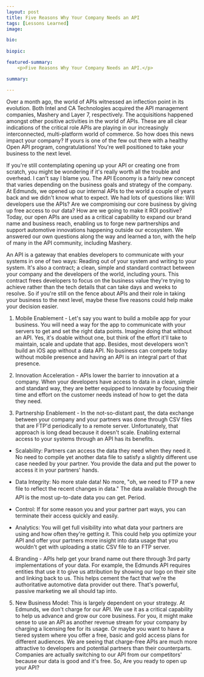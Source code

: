 ```yaml
---
layout: post
title: Five Reasons Why Your Company Needs an API
tags: [Lessons Learned]
image: 

bio: 
 
biopic: 

featured-summary:
    <p>Five Reasons Why Your Company Needs an API.</p>

summary: 

---
```

Over a month ago, the world of APIs witnessed an inflection point in its evolution. Both Intel and CA Technologies acquired the API management companies, Mashery and Layer 7, respectively. The acquisitions happened amongst other positive activities in the world of APIs. These are all clear indications of the critical role APIs are playing in our increasingly interconnected, multi-platform world of commerce. So how does this news impact your company? If yours is one of the few out there with a healthy Open API program, congratulations! You're well positioned to take your business to the next level.

If you're still contemplating opening up your API or creating one from scratch, you might be wondering if it's really worth all the trouble and overhead. I can't say I blame you. The API Economy is a fairly new concept that varies depending on the business goals and strategy of the company. At Edmunds, we opened up our internal APIs to the world a couple of years back and we didn't know what to expect. We had lots of questions like: Will developers use the APIs? Are we compromising our core business by giving up free access to our data? How are we going to make it ROI positive? Today, our open APIs are used as a critical capability to expand our brand name and business reach, enabling us to forge new partnerships and support automotive innovations happening outside our ecosystem. We answered our own questions along the way and learned a ton, with the help of many in the API community, including Mashery.

An API is a gateway that enables developers to communicate with your systems in one of two ways: Reading out of your system and writing to your system. It's also a contract; a clean, simple and standard contract between your company and the developers of the world, including yours. This contract frees developers to focus on the business value they're trying to achieve rather than the tech details that can take days and weeks to resolve. So if you're still on the fence about APIs and their role in taking your business to the next level, maybe these five reasons could help make your decision easier.

1. Mobile Enablement - Let's say you want to build a mobile app for your business. You will need a way for the app to communicate with your servers to get and set the right data points. Imagine doing that without an API. Yes, it's doable without one, but think of the effort it'll take to maintain, scale and update that app. Besides, most developers won't build an iOS app without a data API. No business can compete today without mobile presence and having an API is an integral part of that presence.

2. Innovation Acceleration - APIs lower the barrier to innovation at a company. When your developers have access to data in a clean, simple and standard way, they are better equipped to innovate by focusing their time and effort on the customer needs instead of how to get the data they need.

3. Partnership Enablement - In the not-so-distant past, the data exchange between your company and your partners was done through CSV files that are FTP'd periodically to a remote server. Unfortunately, that approach is long dead because it doesn't scale.  Enabling external access to your systems through an API has its benefits. 

* Scalability: Partners can access the data they need when they need it. No need to compile yet another data file to satisfy a slightly different use case needed by your partner. You provide the data and put the power to access it in your partners' hands.

* Data Integrity: No more stale data! No more, "oh, we need to FTP a new file to reflect the recent changes in data." The data available through the API is the most up-to-date data you can get. Period.

* Control: If for some reason you and your partner part ways, you can terminate their access quickly and easily.

* Analytics: You will get full visibility into what data your partners are using and how often they're getting it. This could help you optimize your API and offer your partners more insight into data usage that you wouldn't get with uploading a static CSV file to an FTP server.

4. Branding - APIs help get your brand name out there through 3rd party implementations of your data. For example, the Edmunds API requires entities that use it to give us attribution by showing our logo on their site and linking back to us. This helps cement the fact that we're the authoritative automotive data provider out there. That's powerful, passive marketing we all should tap into.

5. New Business Model: This is largely dependent on your strategy. At Edmunds, we don't charge for our API. We use it as a critical capability to help us advance and grow our core business. For you, it might make sense to use an API as another revenue stream for your company by charging a licensing fee for its usage. Or maybe you want to have a tiered system where you offer a free, basic and gold access plans for different audiences. We are seeing that charge-free APIs are much more attractive to developers and potential partners than their counterparts. Companies are actually switching to our API from our competitors' because our data is good and it's free.
So, Are you ready to open up your API?
